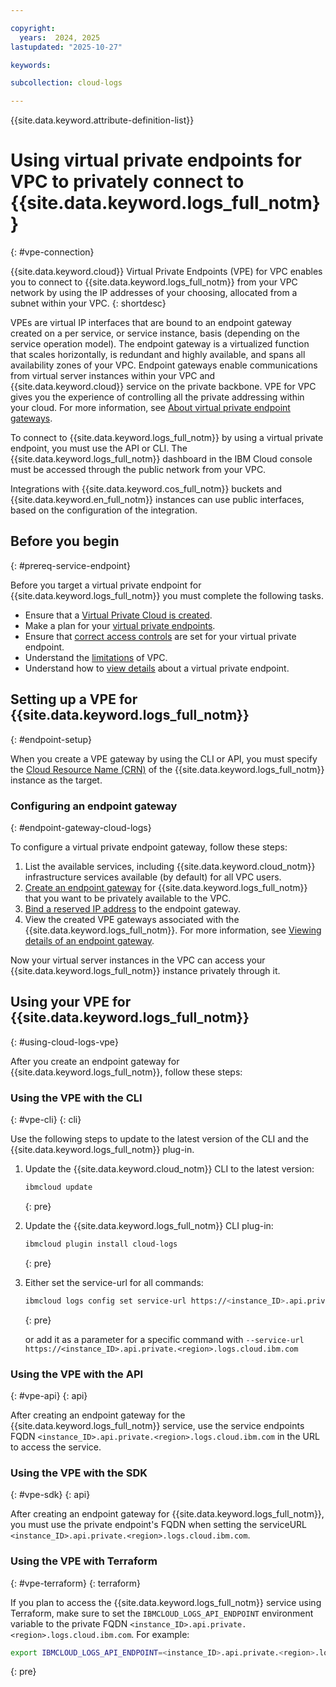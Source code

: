 ```yaml
---

copyright:
  years:  2024, 2025
lastupdated: "2025-10-27"

keywords:

subcollection: cloud-logs

---
```


{{site.data.keyword.attribute-definition-list}}

# Using virtual private endpoints for VPC to privately connect to {{site.data.keyword.logs_full_notm}}
{: #vpe-connection}

{{site.data.keyword.cloud}} Virtual Private Endpoints (VPE) for VPC enables you to connect to {{site.data.keyword.logs_full_notm}} from your VPC network by using the IP addresses of your choosing, allocated from a subnet within your VPC.
{: shortdesc}

VPEs are virtual IP interfaces that are bound to an endpoint gateway created on a per service, or service instance, basis (depending on the service operation model). The endpoint gateway is a virtualized function that scales horizontally, is redundant and highly available, and spans all availability zones of your VPC. Endpoint gateways enable communications from virtual server instances within your VPC and {{site.data.keyword.cloud}} service on the private backbone. VPE for VPC gives you the experience of controlling all the private addressing within your cloud. For more information, see [About virtual private endpoint gateways](/docs/vpc?topic=vpc-about-vpe).

To connect to {{site.data.keyword.logs_full_notm}} by using a virtual private endpoint, you must use the API or CLI. The {{site.data.keyword.logs_full_notm}} dashboard in the IBM Cloud console must be accessed through the public network from your VPC.

Integrations with {{site.data.keyword.cos_full_notm}} buckets and {{site.data.keyword.en_full_notm}} instances can use public interfaces, based on the configuration of the integration.

## Before you begin
{: #prereq-service-endpoint}

Before you target a virtual private endpoint for {{site.data.keyword.logs_full_notm}} you must complete the following tasks.

* Ensure that a [Virtual Private Cloud is created](/docs/vpc?topic=vpc-getting-started).
* Make a plan for your [virtual private endpoints](/docs/vpc?topic=vpc-vpe-planning-considerations).
* Ensure that [correct access controls](/docs/vpc?topic=vpc-configure-acls-sgs-endpoint-gateways) are set for your virtual private endpoint.
* Understand the [limitations](/docs/vpc?topic=vpc-limitations) of VPC.
* Understand how to [view details](/docs/vpc?topic=vpc-vpe-viewing-details-of-an-endpoint-gateway) about a virtual private endpoint.

## Setting up a VPE for {{site.data.keyword.logs_full_notm}}
{: #endpoint-setup}



When you create a VPE gateway by using the CLI or API, you must specify the [Cloud Resource Name (CRN)](/docs/account?topic=account-crn) of the {{site.data.keyword.logs_full_notm}} instance as the target.

### Configuring an endpoint gateway
{: #endpoint-gateway-cloud-logs}

To configure a virtual private endpoint gateway, follow these steps:

1. List the available services, including {{site.data.keyword.cloud_notm}} infrastructure services available (by default) for all VPC users.
2. [Create an endpoint gateway](/docs/vpc?topic=vpc-ordering-endpoint-gateway) for {{site.data.keyword.logs_full_notm}} that you want to be privately available to the VPC.
3. [Bind a reserved IP address](/docs/vpc?topic=vpc-bind-unbind-reserved-ip) to the endpoint gateway.
4. View the created VPE gateways associated with the {{site.data.keyword.logs_full_notm}}. For more information, see [Viewing details of an endpoint gateway](/docs/vpc?topic=vpc-vpe-viewing-details-of-an-endpoint-gateway).

Now your virtual server instances in the VPC can access your {{site.data.keyword.logs_full_notm}} instance privately through it.

## Using your VPE for {{site.data.keyword.logs_full_notm}}
{: #using-cloud-logs-vpe}

After you create an endpoint gateway for {{site.data.keyword.logs_full_notm}}, follow these steps:

### Using the VPE with the CLI
{: #vpe-cli}
{: cli}

Use the following steps to update to the latest version of the CLI and the {{site.data.keyword.logs_full_notm}} plug-in.

1. Update the {{site.data.keyword.cloud_notm}} CLI to the latest version:

   ```sh
   ibmcloud update
   ```
   {: pre}

2. Update the {{site.data.keyword.logs_full_notm}} CLI plug-in:

   ```sh
   ibmcloud plugin install cloud-logs
   ```
   {: pre}
   
3. Either set the service-url for all commands:

   ```sh
   ibmcloud logs config set service-url https://<instance_ID>.api.private.<region>.logs.cloud.ibm.com
   ```
   {: pre}

   or add it as a parameter for a specific command with `--service-url https://<instance_ID>.api.private.<region>.logs.cloud.ibm.com`
   

### Using the VPE with the API
{: #vpe-api}
{: api}

After creating an endpoint gateway for the {{site.data.keyword.logs_full_notm}} service, use the service endpoints FQDN `<instance_ID>.api.private.<region>.logs.cloud.ibm.com` in the URL to access the service.

### Using the VPE with the SDK
{: #vpe-sdk}
{: api}

After creating an endpoint gateway for {{site.data.keyword.logs_full_notm}}, you must use the private endpoint's FQDN when setting the serviceURL `<instance_ID>.api.private.<region>.logs.cloud.ibm.com`.


### Using the VPE with Terraform
{: #vpe-terraform}
{: terraform}

If you plan to access the {{site.data.keyword.logs_full_notm}} service using Terraform, make sure to set the `IBMCLOUD_LOGS_API_ENDPOINT` environment variable to the private FQDN `<instance_ID>.api.private.<region>.logs.cloud.ibm.com`. For example:

```sh
export IBMCLOUD_LOGS_API_ENDPOINT=<instance_ID>.api.private.<region>.logs.cloud.ibm.com
```
{: pre}
